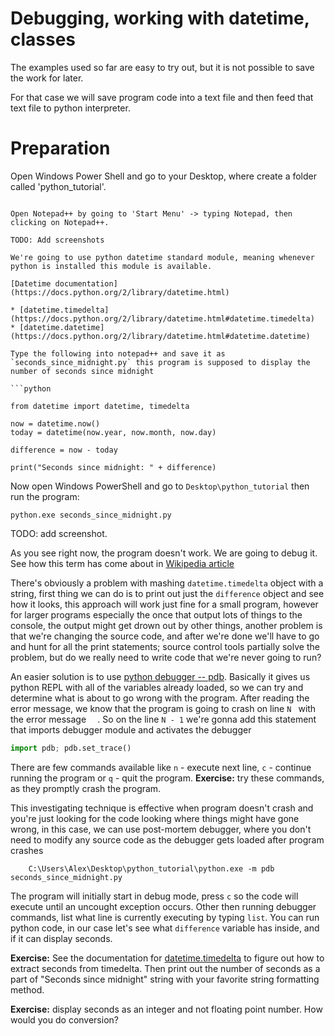 Debugging, working with datetime, classes
======

The examples used so far are easy to try out, but it is not possible to save the work for later.

For that case we will save program code into a text file and then feed that text file to python interpreter.

# Preparation

Open Windows Power Shell and go to your Desktop, where create a folder called 'python_tutorial'.

```

Open Notepad++ by going to 'Start Menu' -> typing Notepad, then clicking on Notepad++.

TODO: Add screenshots

We're going to use python datetime standard module, meaning whenever python is installed this module is available.

[Datetime documentation](https://docs.python.org/2/library/datetime.html)

* [datetime.timedelta](https://docs.python.org/2/library/datetime.html#datetime.timedelta)
* [datetime.datetime](https://docs.python.org/2/library/datetime.html#datetime.datetime)

Type the following into notepad++ and save it as `seconds_since_midnight.py` this program is supposed to display the number of seconds since midnight

```python

from datetime import datetime, timedelta

now = datetime.now()
today = datetime(now.year, now.month, now.day)

difference = now - today

print("Seconds since midnight: " + difference)

```

Now open Windows PowerShell and go to `Desktop\python_tutorial` then run the program:

```
python.exe seconds_since_midnight.py
```

TODO: add screenshot.

As you see right now, the program doesn't work. We are going to debug it. See how this term has come about in [Wikipedia article](https://en.wikipedia.org/wiki/Debugging#Origin)

There's obviously a problem with mashing `datetime.timedelta` object with a string, first thing we can do is to print out just the `difference` object and see how it looks, this approach will work just fine for a small program, however for larger programs especially the once that output lots of things to the console, the output might get drown out by other things, another problem is that we're changing the source code, and after we're done we'll have to go and hunt for all the print statements; source control tools partially solve the problem, but do we really need to write code that we're never going to run?

An easier solution is to use [python debugger -- pdb](https://docs.python.org/2/library/pdb.html). Basically it gives us python REPL with all of the variables already loaded, so we can try and determine what is about to go wrong with the program.
After reading the error message, we know that the program is going to crash on line ` N  ` with the error message `  `. So on the line ` N - 1 ` we're gonna add this statement that imports debugger module and activates the debugger

```python
import pdb; pdb.set_trace()
```

There are few commands available like `n` - execute next line, `c` - continue running the program or `q` - quit the program.
**Exercise:** try these commands, as they promptly crash the program.

This investigating technique is effective when program doesn't crash and you're just looking for the code looking where things might have gone wrong, in this case, we can use post-mortem debugger, where you don't need to modify any source code as the debugger gets loaded after program crashes


```
    C:\Users\Alex\Desktop\python_tutorial\python.exe -m pdb seconds_since_midnight.py
```

The program will initially start in debug mode, press `c` so the code will execute until an uncought exception occurs.
Other then running debugger commands, list what line is currently executing by typing `list`.  You can run python code, in our case let's see what `difference` variable has inside, and if it can display seconds.


**Exercise:** See the documentation for [datetime.timedelta](https://docs.python.org/2/library/datetime.html#datetime.timedelta) to figure out how to extract seconds from timedelta. Then print out the number of seconds as a part of "Seconds since midnight" string with your favorite string formatting method.

**Exercise:** display seconds as an integer and not floating point number. How would you do conversion?
